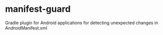 # manifest-guard
Gradle plugin for Android applications for detecting unexpected changes in AndroidManifest.xml
